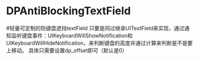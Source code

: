 # DPAntiBlockingTextField
#轻量可定制的防键盘遮挡textField
只要是同过继承UITextField来实现，通过通知监听键盘事件：UIKeyboardWillShowNotification和UIKeyboardWillHideNotification，来判断键盘的高度并通过计算来判断是不是要上移动。
具体只需要设置dp_offset即可（默认是0）
